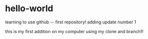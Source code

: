 # hello-world
learning to use github -- first repository!
adding update number 1

this is my first addition on my computer using my clone and branch1!
